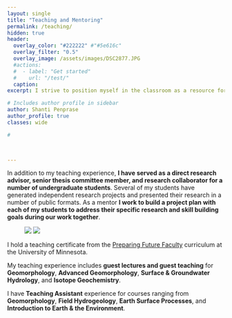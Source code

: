 ```yaml
---
layout: single
title: "Teaching and Mentoring"
permalink: /teaching/
hidden: true
header:
  overlay_color: "#222222" #"#5e616c"
  overlay_filter: "0.5"
  overlay_image: /assets/images/DSC2877.JPG
  #actions:
  #  - label: "Get started"
  #    url: "/test/"
  caption:
excerpt: I strive to position myself in the classroom as a resource for students, where I serve as an instructor and collaborator for each student to achieve learning goals. **My teaching approach is focused on active learning, building an inclusive classroom environment, and a student-driven focus to assess teaching outcomes.**

# Includes author profile in sidebar
author: Shanti Penprase
author_profile: true
classes: wide

#  


       
---
```

In addition to my teaching experience, **I have served as a direct research advisor, senior thesis committee member, and research collaborator for a number of undergraduate students**. Several of my students have generated independent research projects and presented their research in a number of public formats. As a mentor **I work to build a project plan with each of my students to address their specific research and skill building goals during our work together**.

<figure class="half">
	<img src="/assets/images/DSC_0274_export.jpg">
	<img src="/assets/images/IMG_2124.jpg">
	<figcaption></figcaption>
</figure>

I hold a teaching certificate from the [Preparing Future Faculty](https://cei.umn.edu/programs/preparing-future-faculty-program) curriculum at the University of Minnesota.

 My teaching experience includes **guest lectures and guest teaching** for **Geomorphology**, **Advanced Geomorphology**, **Surface & Groundwater Hydrology**, and **Isotope Geochemistry**.

I have **Teaching Assistant** experience for courses ranging from  **Geomorphology**, **Field Hydrogeology**, **Earth Surface Processes**, and **Introduction to Earth & the Environment**.
